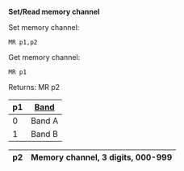 __Set/Read memory channel__

Set memory channel:

	MR p1,p2

Get memory channel:

	MR p1

Returns: MR p2

| p1  | [Band](/tables/band.md) |
| --- | --- |
| 0 | Band A |
| 1 | Band B |

| p2  | Memory channel, 3 digits, 000-999 |
| --- | --- |

